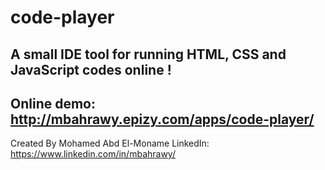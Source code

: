 # code-player
A small IDE tool for running HTML, CSS and JavaScript codes online !
-------------------
Online demo: http://mbahrawy.epizy.com/apps/code-player/
-------------------
Created By Mohamed Abd El-Moname 
LinkedIn: https://www.linkedin.com/in/mbahrawy/
